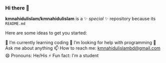 ### Hi there 👋

**kmnahidulislam/kmnahidulislam** is a ✨ _special_ ✨ repository because its `README.md`

Here are some ideas to get you started:

🌱 I’m currently learning coding 
🤔 I’m looking for help with programming 
💬 Ask me about anything 
 📫 How to reach me: kmnahidulislambd@gmail.com
😄 Pronouns: He/His
 ⚡ Fun fact: I'm a student 
